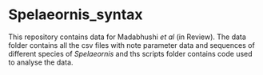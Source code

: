 # Spelaeornis_syntax
This repository contains data for Madabhushi _et al_ (in Review). The data folder contains all the csv files with note parameter data and sequences of different species of *Spelaeornis* and ths scripts folder contains code used to analyse the data. 

